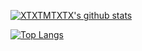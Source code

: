 [![XTXTMTXTX's github stats](https://github-readme-stats.vercel.app/api?username=XTXTMTXTX&count_private=true&show_icons=true&theme=dracula)](https://github.com/XTXTMTXTX)

[![Top Langs](https://github-readme-stats.vercel.app/api/top-langs/?username=XTXTMTXTX&theme=dracula)](https://github.com/XTXTMTXTX)
